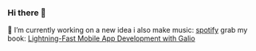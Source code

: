### Hi there 👋

🔭 I’m currently working on a new idea
i also make music: [spotify](https://open.spotify.com/artist/6P0qrYSDgTGxj4FgIsaNlj?si=tt7IlbwOTFmOy-unLJxFhQ)
grab my book: [Lightning-Fast Mobile App Development with Galio](https://www.amazon.com/gp/product/B098T8JKYG)

<!--
**palingheorghe/palingheorghe** is a ✨ _special_ ✨ repository because its `README.md` (this file) appears on your GitHub profile.

Here are some ideas to get you started:

- 🔭 I’m currently working on ...
- 🌱 I’m currently learning ...
- 👯 I’m looking to collaborate on ...
- 🤔 I’m looking for help with ...
- 💬 Ask me about ...
- 📫 How to reach me: ...
- 😄 Pronouns: ...
- ⚡ Fun fact: ...
-->
